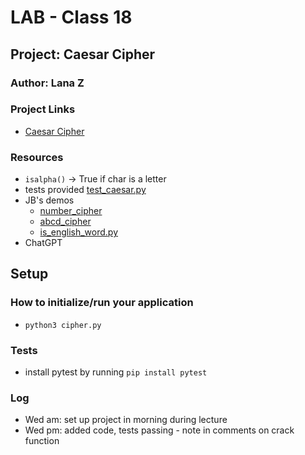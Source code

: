 # LAB - Class 18

## Project: Caesar Cipher

### Author: Lana Z

### Project Links
- [Caesar Cipher](https://github.com/lana-z/caesar-cipher)


### Resources
- `isalpha()` -> True if char is a letter
- tests provided [test_caesar.py](/test_caesar.py)
- JB's demos 
    - [number_cipher](/number_cipher.py)
    - [abcd_cipher](/abcd_cipher.py)
    - [is_english_word.py](/is_english_word.py)
- ChatGPT

## Setup

### How to initialize/run your application

- `python3 cipher.py`

### Tests

- install pytest by running `pip install pytest`

### Log

- Wed am: set up project in morning during lecture
- Wed pm: added code, tests passing - note in comments on crack function